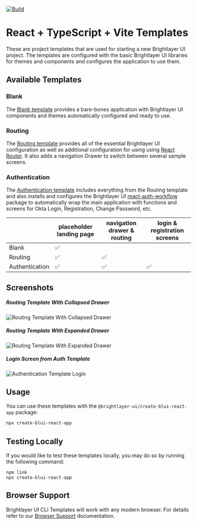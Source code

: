 [![Build](https://github.com/etn-ccis/blui-react-cli-templates/actions/workflows/blui-ci.yml/badge.svg?branch=master)](https://github.com/etn-ccis/blui-react-cli-templates/actions/workflows/blui-ci.yml)

# React + TypeScript + Vite Templates

These are project templates that are used for starting a new Brightlayer UI project. The templates are configured with the basic Brightlayer UI libraries for themes and components and configures the application to use them.

## Available Templates

### Blank

The [Blank template](https://github.com/etn-ccis/blui-react-cli-templates/blob/master/templates/blank-typescript/README.md) provides a bare-bones application with Brightlayer UI components and themes automatically configured and ready to use.

### Routing

The [Routing template](https://github.com/etn-ccis/blui-react-cli-templates/blob/master/templates/routing-typescript/README.md) provides all of the essential Brightlayer UI configuration as well as additional configuration for using using [React Router](https://reactrouter.com/). It also adds a navigation Drawer to switch between several sample screens.

### Authentication

The [Authentication template](https://github.com/etn-ccis/blui-react-cli-templates/blob/master/templates/authentication-typescript/README.md) includes everything from the Routing template and also installs and configures the Brightlayer UI [react-auth-workflow](https://www.npmjs.com/package/@brightlayer-ui/react-auth-workflow) package to automatically wrap the main application with functions and screens for Okta Login, Registration, Change Password, etc.

|                | placeholder landing page | navigation drawer & routing | login & registration screens |
| -------------- | ------------------------ | --------------------------- | ---------------------------- |
| Blank          | ✅                       |                             |                              |
| Routing        | ✅                       | ✅                          |                              |
| Authentication | ✅                       | ✅                          | ✅                           |

## Screenshots

##### Routing Template With Collapsed Drawer

![Routing Template With Collapsed Drawer](https://github.com/etn-ccis/blui-react-cli-templates/blob/master/images/routing.png)

##### Routing Template With Expanded Drawer

![Routing Template With Expanded Drawer](https://github.com/etn-ccis/blui-react-cli-templates/blob/master/images/routing-expanded.png)

##### Login Screen from Auth Template

![Authentication Template Login](https://github.com/etn-ccis/blui-react-cli-templates/blob/master/images/authentication.png)

## Usage

You can use these templates with the `@brightlayer-ui/create-blui-react-app` package:

```sh
npx create-blui-react-app
```

## Testing Locally

If you would like to test these templates locally, you may do so by running the following command:

```
npm link
npx create-blui-react-app
```

## Browser Support

Brightlayer UI CLI Templates will work with any modern browser. For details refer to our [Browser Support](https://brightlayer-ui.github.io/development/frameworks-web/react#browser-support) documentation.
